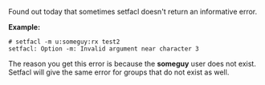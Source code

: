
Found out today that sometimes setfacl doesn't return an informative error.

**Example:**

    # setfacl -m u:someguy:rx test2  
    setfacl: Option -m: Invalid argument near character 3

The reason you get this error is because the **someguy** user does not exist. Setfacl will give the same error for groups that do not exist as well.
